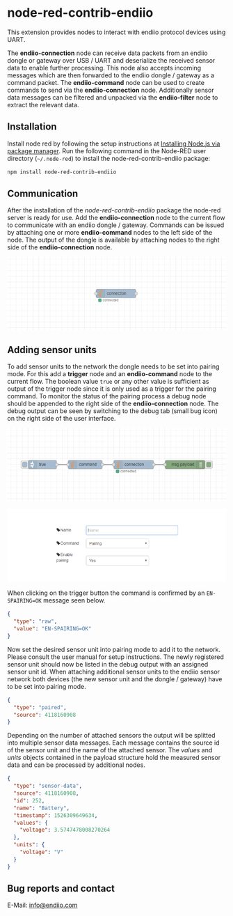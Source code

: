 node-red-contrib-endiio
=======================

This extension provides nodes to interact with endiio protocol devices using UART.

The **endiio-connection** node can receive data packets from an endiio dongle or gateway over USB / UART and deserialize the received sensor data to enable further processing.
This node also accepts incoming messages which are then forwarded to the endiio dongle / gateway as a command packet.
The **endiio-command** node can be used to create commands to send via the **endiio-connection** node.
Additionally sensor data messages can be filtered and unpacked via the **endiio-filter** node to extract the relevant data.

Installation
------------

Install node red by following the setup instructions at [Installing Node.js via package manager](https://nodejs.org/en/download/package-manager/).
Run the following command in the Node-RED user directory (`~/.node-red`) to install the node-red-contrib-endiio package:

```bash
npm install node-red-contrib-endiio
```

Communication
-------------

After the installation of the *node-red-contrib-endiio* package the node-red server is ready for use.
Add the **endiio-connection** node to the current flow to communicate with an endiio dongle / gateway.
Commands can be issued by attaching one or more **endiio-command** nodes to the left side of the node.
The output of the dongle is available by attaching nodes to the right side of the **endiio-connection** node.

![endiio connection node](https://raw.githubusercontent.com/endiioEngineeringGmbH/node-red-contrib-endiio/master/doc/connection_node.png "endiio connection node")

Adding sensor units
-------------------

To add sensor units to the network the dongle needs to be set into pairing mode.
For this add a **trigger** node and an **endiio-command** node to the current flow.
The boolean value `true` or any other value is sufficient as output of the trigger node since it is only used as a trigger for the pairing command.
To monitor the status of the pairing process a debug node should be appended to the right side of the **endiio-connection** node.
The debug output can be seen by switching to the debug tab (small bug icon) on the right side of the user interface.

![Setting the dongle into pairing mode](https://raw.githubusercontent.com/endiioEngineeringGmbH/node-red-contrib-endiio/master/doc/command_pairing_execute.png "Setting the dongle into pairing mode")

![Pairing command settings](https://raw.githubusercontent.com/endiioEngineeringGmbH/node-red-contrib-endiio/master/doc/command_pairing.png "Pairing command settings")

When clicking on the trigger button the command is confirmed by an `EN-SPAIRING=OK` message seen below.

```json
{
  "type": "raw",
  "value": "EN-SPAIRING=OK"
}
```

Now set the desired sensor unit into pairing mode to add it to the network.
Please consult the user manual for setup instructions.
The newly registered sensor unit should now be listed in the debug output with an assigned sensor unit id.
When attaching additional sensor units to the endiio sensor network both devices (the new sensor unit and the dongle / gateway) have to be set into pairing mode.

```json
{
  "type": "paired",
  "source": 4118160908
}
```

Depending on the number of attached sensors the output will be splitted into multiple sensor data messages.
Each message contains the source id of the sensor unit and the name of the attached sensor.
The *values* and *units* objects contained in the payload structure hold the measured sensor data and can be processed by additional nodes.

```json
{
  "type": "sensor-data",
  "source": 4118160908,
  "id": 252,
  "name": "Battery",
  "timestamp": 1526309649634,
  "values": {
    "voltage": 3.5747478008270264
  },
  "units": {
    "voltage": "V"
  }
}
```

Bug reports and contact
-----------------------

E-Mail: info@endiio.com
